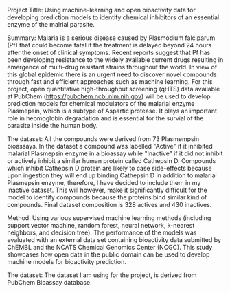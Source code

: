 ﻿Project Title: 
Using machine-learning and open bioactivity data for developing prediction models to identify chemical inhibitors of an essential enzyme of the malrial parasite. 

Summary:
Malaria is a serious disease caused by Plasmodium falciparum (Pf) that could become fatal if the treatment is delayed beyond 24 hours after the onset of clinical symptoms. Recent reports suggest that Pf has been developing resistance to the widely available current drugs resulting in emergence of multi-drug resistant strains throughout the world. In view of this global epidemic there is an urgent need to discover novel compounds through fast and efficient approaches such as machine learning. For this project, open quantitative high-throughput screening (qHTS) data  available at PubChem (https://pubchem.ncbi.nlm.nih.gov) will be used to develop prediction models for chemical modulators of the malarial enzyme Plasmepsin, which is a subtype of Aspartic protease. It plays an important role in heomoglobin degradation and is essential for the survial of the parasite inside the human body. 

The dataset:
All the compounds were derived from 73 Plasmempsin bioassays. In the dataset a compound was labelled "Active" if it inhibited malarial Plasmepsin enzyme in a bioassay while "Inactive" if it did not inhibit or actively inhibit a similar human protein called Cathepsin D. Compounds which inhibit Cathepsin D protein are likely to case side-effects because upon ingestion they will end up binding Cathepsin D in addition to malarial Plasmepsin enzyme, therefore, I have decided to include them in my inactive dataset. This will however, make it significantly difficult for the model to identify compounds because the proteins bind similar kind of compounds. Final dataset composition is 328 actives and 430 inactives. 

Method:
Using various supervised machine learning methods (including support vector machine, random forest, neural network, k-nearest neighbors, and decision tree). The performance of the models was evaluated with an external data set containing bioactivity data submitted by ChEMBL and the NCATS Chemical Genomics Center (NCGC). This study showcases how open data in the public domain can be used to develop machine models for bioactivity prediction.

The dataset: 
The dataset I am using for the project, is derived from PubChem Bioassay database. 
